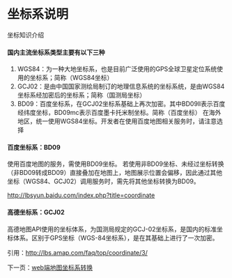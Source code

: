 坐标系说明
====================


坐标知识介绍

#### 国内主流坐标系类型主要有以下三种

1. WGS84：为一种大地坐标系，也是目前广泛使用的GPS全球卫星定位系统使用的坐标系；简称（WGS84坐标）
2. GCJ02：是由中国国家测绘局制订的地理信息系统的坐标系统，是由WGS84坐标系经加密后的坐标系；简称（国测局坐标）
3. BD09：百度坐标系，在GCJ02坐标系基础上再次加密。其中BD09ll表示百度经纬度坐标，BD09mc表示百度墨卡托米制坐标。简称（百度坐标）
在海外地区，统一使用WGS84坐标。开发者在使用百度地图相关服务时，请注意选择

#### 百度坐标系：BD09

使用百度地图的服务，需使用BD09坐标。
若使用非BD09坐标、未经过坐标转换（非BD09转成BD09）直接叠加在地图上，地图展示位置会偏移，因此通过其他坐标（WGS84、GCJ02）调用服务时，需先将其他坐标转换为BD09。

http://lbsyun.baidu.com/index.php?title=coordinate

#### 高德坐标系：GCJ02

高德地图API使用的坐标体系，为国测局规定的GCJ-02坐标系，是国内的标准坐标体系。区别于GPS坐标（WGS-84坐标系），是在其基础上进行了一次加密。

引用：http://lbs.amap.com/faq/top/coordinate/3/


下一页：[web端地图坐标系转换](https://github.com/lhywell/map/blob/master/3.1README.md)